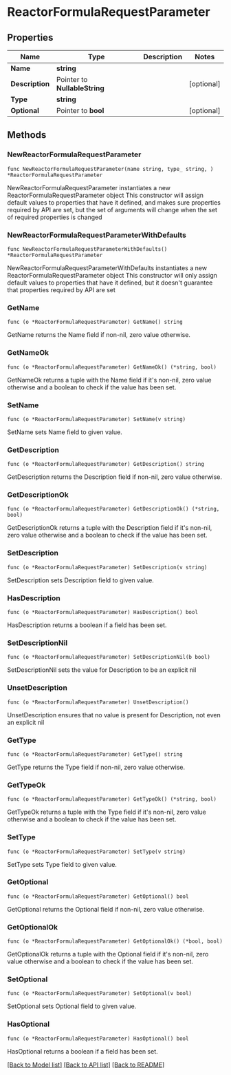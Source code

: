 # ReactorFormulaRequestParameter

## Properties

Name | Type | Description | Notes
------------ | ------------- | ------------- | -------------
**Name** | **string** |  | 
**Description** | Pointer to **NullableString** |  | [optional] 
**Type** | **string** |  | 
**Optional** | Pointer to **bool** |  | [optional] 

## Methods

### NewReactorFormulaRequestParameter

`func NewReactorFormulaRequestParameter(name string, type_ string, ) *ReactorFormulaRequestParameter`

NewReactorFormulaRequestParameter instantiates a new ReactorFormulaRequestParameter object
This constructor will assign default values to properties that have it defined,
and makes sure properties required by API are set, but the set of arguments
will change when the set of required properties is changed

### NewReactorFormulaRequestParameterWithDefaults

`func NewReactorFormulaRequestParameterWithDefaults() *ReactorFormulaRequestParameter`

NewReactorFormulaRequestParameterWithDefaults instantiates a new ReactorFormulaRequestParameter object
This constructor will only assign default values to properties that have it defined,
but it doesn't guarantee that properties required by API are set

### GetName

`func (o *ReactorFormulaRequestParameter) GetName() string`

GetName returns the Name field if non-nil, zero value otherwise.

### GetNameOk

`func (o *ReactorFormulaRequestParameter) GetNameOk() (*string, bool)`

GetNameOk returns a tuple with the Name field if it's non-nil, zero value otherwise
and a boolean to check if the value has been set.

### SetName

`func (o *ReactorFormulaRequestParameter) SetName(v string)`

SetName sets Name field to given value.


### GetDescription

`func (o *ReactorFormulaRequestParameter) GetDescription() string`

GetDescription returns the Description field if non-nil, zero value otherwise.

### GetDescriptionOk

`func (o *ReactorFormulaRequestParameter) GetDescriptionOk() (*string, bool)`

GetDescriptionOk returns a tuple with the Description field if it's non-nil, zero value otherwise
and a boolean to check if the value has been set.

### SetDescription

`func (o *ReactorFormulaRequestParameter) SetDescription(v string)`

SetDescription sets Description field to given value.

### HasDescription

`func (o *ReactorFormulaRequestParameter) HasDescription() bool`

HasDescription returns a boolean if a field has been set.

### SetDescriptionNil

`func (o *ReactorFormulaRequestParameter) SetDescriptionNil(b bool)`

 SetDescriptionNil sets the value for Description to be an explicit nil

### UnsetDescription
`func (o *ReactorFormulaRequestParameter) UnsetDescription()`

UnsetDescription ensures that no value is present for Description, not even an explicit nil
### GetType

`func (o *ReactorFormulaRequestParameter) GetType() string`

GetType returns the Type field if non-nil, zero value otherwise.

### GetTypeOk

`func (o *ReactorFormulaRequestParameter) GetTypeOk() (*string, bool)`

GetTypeOk returns a tuple with the Type field if it's non-nil, zero value otherwise
and a boolean to check if the value has been set.

### SetType

`func (o *ReactorFormulaRequestParameter) SetType(v string)`

SetType sets Type field to given value.


### GetOptional

`func (o *ReactorFormulaRequestParameter) GetOptional() bool`

GetOptional returns the Optional field if non-nil, zero value otherwise.

### GetOptionalOk

`func (o *ReactorFormulaRequestParameter) GetOptionalOk() (*bool, bool)`

GetOptionalOk returns a tuple with the Optional field if it's non-nil, zero value otherwise
and a boolean to check if the value has been set.

### SetOptional

`func (o *ReactorFormulaRequestParameter) SetOptional(v bool)`

SetOptional sets Optional field to given value.

### HasOptional

`func (o *ReactorFormulaRequestParameter) HasOptional() bool`

HasOptional returns a boolean if a field has been set.


[[Back to Model list]](../README.md#documentation-for-models) [[Back to API list]](../README.md#documentation-for-api-endpoints) [[Back to README]](../README.md)


